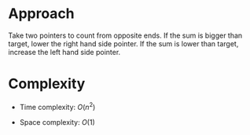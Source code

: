 # Approach
Take two pointers to count from opposite ends. If the sum is bigger than target, lower the right hand side pointer. If the
sum is lower than target, increase the left hand side pointer.


# Complexity
- Time complexity:
  $O(n^2)$

- Space complexity:
  $O(1)$